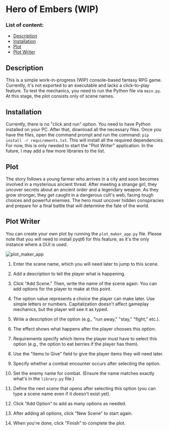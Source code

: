 # Hero of Embers (WIP)
### List of content:
- [Description](#Description)
- [Installation](#installation)
- [Plot](#Plot)
- [Plot Writer](#plot-writer)
## Description
This is a simple work-in-progress (WIP) console-based fantasy RPG game. Currently, it's not exported to an executable and lacks a click-to-play feature. To test the mechanics, you need to run the Python file via `main.py`. At this stage, the plot consists only of scene names.

## Installation
Currently, there is no "click and run" option. You need to have Python installed on your PC. After that, download all the necessary files. Once you have the files, open the command prompt and run the command: `pip install -r requirements.txt`. This will install all the required dependencies. For now, this is only needed to start the "Plot Writer" application. In the future, I may add a few more libraries to the list.

## Plot
The story follows a young farmer who arrives in a city and soon becomes involved in a mysterious ancient threat. After meeting a strange girl, they uncover secrets about an ancient order and a legendary weapon. As they grow stronger, they get caught in a dangerous cult's web, facing tough choices and powerful enemies. The hero must uncover hidden conspiracies and prepare for a final battle that will determine the fate of the world.

<a name="plot-writer"></a>
## Plot Writer
You can create your own plot by running the `plot_maker_app.py` file. Please note that you will need to install pyqt6 for this feature, as it's the only instance where a GUI is used.

![plot_maker_app](https://github.com/user-attachments/assets/3de29f7b-2386-4b59-a951-2fc930a22077)
1. Enter the scene name, which you will need later to jump to this scene.

2. Add a description to tell the player what is happening.

3. Click "Add Scene." Then, write the name of the scene again. You can add options for the player to make at this point.

4. The option value represents a choice the player can make later. Use simple letters or numbers. Capitalization doesn't affect gameplay mechanics, but the player will see it as typed.

5. Write a description of the option (e.g., "run away," "stay," "fight," etc.).

6. The effect shows what happens after the player chooses this option.

7. Requirements specify which items the player must have to select this option (e.g., the option to eat berries if the player has them).

8. Use the "Items to Give" field to give the player items they will need later.

9. Specify whether a combat encounter occurs after selecting the option.

10. Set the enemy name for combat. (Ensure the name matches exactly what's in the `library.py` file.)

11. Define the next scene that opens after selecting this option (you can type a scene name even if it doesn't exist yet).

12. Click "Add Option" to add as many options as needed.

13. After adding all options, click "New Scene" to start again.

14. When you're done, click "Finish" to complete the plot.

